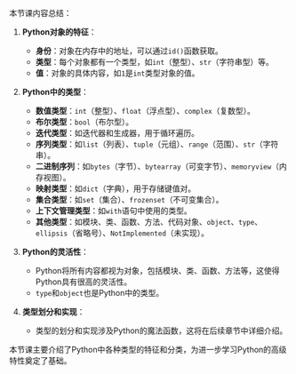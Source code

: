 本节课内容总结：

1. **Python对象的特征**：
    - **身份**：对象在内存中的地址，可以通过`id()`函数获取。
    - **类型**：每个对象都有一个类型，如`int`（整型）、`str`（字符串型）等。
    - **值**：对象的具体内容，如`1`是`int`类型对象的值。

2. **Python中的类型**：
    - **数值类型**：`int`（整型）、`float`（浮点型）、`complex`（复数型）。
    - **布尔类型**：`bool`（布尔型）。
    - **迭代类型**：如迭代器和生成器，用于循环遍历。
    - **序列类型**：如`list`（列表）、`tuple`（元组）、`range`（范围）、`str`（字符串）。
    - **二进制序列**：如`bytes`（字节）、`bytearray`（可变字节）、`memoryview`（内存视图）。
    - **映射类型**：如`dict`（字典），用于存储键值对。
    - **集合类型**：如`set`（集合）、`frozenset`（不可变集合）。
    - **上下文管理类型**：如`with`语句中使用的类型。
    - **其他类型**：如模块、类、函数、方法、代码对象、`object`、`type`、`ellipsis`（省略号）、`NotImplemented`（未实现）。

3. **Python的灵活性**：
    - Python将所有内容都视为对象，包括模块、类、函数、方法等，这使得Python具有很高的灵活性。
    - `type`和`object`也是Python中的类型。

4. **类型划分和实现**：
    - 类型的划分和实现涉及Python的魔法函数，这将在后续章节中详细介绍。

本节课主要介绍了Python中各种类型的特征和分类，为进一步学习Python的高级特性奠定了基础。